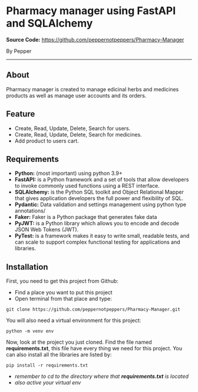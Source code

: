 # Pharmacy manager using FastAPI and SQLAlchemy
**Source Code:** https://github.com/peppernotpeppers/Pharmacy-Manager

By Pepper

---


## About

Pharmacy manager is created to manage edicinal herbs and medicines products as well as manage user accounts and its orders.

## Feature

* Create, Read, Update, Delete, Search for users.
* Create, Read, Update, Delete, Search for medicines.
* Add product to users cart.

## Requirements

* **Python:** (most important) using python 3.9+
* **FastAPI:** is a Python framework and a set of tools that allow developers to invoke commonly used functions using a REST interface.
* **SQLAlchemy:** is the Python SQL toolkit and Object Relational Mapper that gives application developers the full power and flexibility of SQL.
* **Pydantic:** Data validation and settings management using python type annotations/
* **Faker:** Faker is a Python package that generates fake data
* **PyJWT:** is a Python library which allows you to encode and decode JSON Web Tokens (JWT).
* **PyTest:** is a framework makes it easy to write small, readable tests, and can scale to support complex functional testing for applications and libraries.

## Installation

First, you need to get this project from Github:

* Find a place you want to put this project 
* Open terminal from that place and type:

```
git clone https://github.com/peppernotpeppers/Pharmacy-Manager.git
```

You will also need a virtual environment for this project:

```
python -m venv env
```

Now, look at the project you just cloned. Find the file named **requirements.txt**, this file have every thing we need for this project. You can also install all the libraries are listed by:

```
pip install -r requirements.txt
```

* *remember to cd to the directory where that **requirements.txt** is located* 
* *also active your virtual env*

